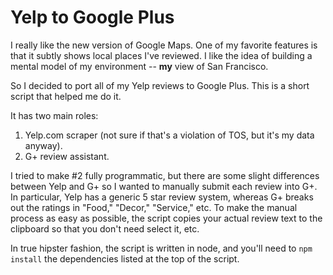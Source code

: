 Yelp to Google Plus
===================

I really like the new version of Google Maps.  One of my favorite features is that it subtly shows local places I've reviewed.  I like the idea of building a mental model of my environment -- **my** view of San Francisco.

So I decided to port all of my Yelp reviews to Google Plus.  This is a short
script that helped me do it.

It has two main roles:

1. Yelp.com scraper (not sure if that's a violation of TOS, but it's my data anyway).
2. G+ review assistant.

I tried to make #2 fully programmatic, but there are some slight differences between Yelp and G+ so I wanted to manually submit each review into G+.  In particular, Yelp has a generic 5 star review system, whereas G+ breaks out the ratings in "Food," "Decor," "Service," etc.  To make the manual process as easy as possible, the script copies your actual review text to the clipboard so that you don't need select it, etc.

In true hipster fashion, the script is written in node, and you'll need to `npm install` the dependencies listed at the top of the script.